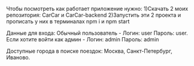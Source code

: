 Чтобы посмотреть как работает приложение нужно: 1)Скачать 2 моих репозитория: CarCar и CarCar-backend 2)Запустить эти 2 проекта и прописать у них в терминалах npm i и npm start

Данные для входа: Обычный пользователь - Логин: user Пароль: user. Если хотите войти как админ - Логин: admin Пароль: admin

Доступные города в поиске поездок: Москва, Санкт-Петербург, Иваново.
